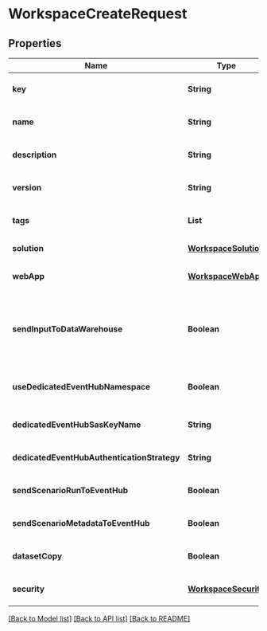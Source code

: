 # WorkspaceCreateRequest
## Properties

| Name | Type | Description | Notes |
|------------ | ------------- | ------------- | -------------|
| **key** | **String** | technical key for resource name convention and version grouping. Must be unique | [default to null] |
| **name** | **String** | Workspace name. This name is display in the sample webApp | [default to null] |
| **description** | **String** | the Workspace description | [optional] [default to null] |
| **version** | **String** | the Workspace version MAJOR.MINOR.PATCH. | [optional] [default to null] |
| **tags** | **List** | the list of tags | [optional] [default to null] |
| **solution** | [**WorkspaceSolution**](WorkspaceSolution.md) |  | [default to null] |
| **webApp** | [**WorkspaceWebApp**](WorkspaceWebApp.md) |  | [optional] [default to null] |
| **sendInputToDataWarehouse** | **Boolean** | default setting for all Scenarios and Run Templates to set whether or not the Dataset values and the input parameters values are send to the DataWarehouse prior to the ScenarioRun | [optional] [default to null] |
| **useDedicatedEventHubNamespace** | **Boolean** | Set this property to true to use a dedicated Azure Event Hub Namespace for this Workspace. | [optional] [default to false] |
| **dedicatedEventHubSasKeyName** | **String** | the Dedicated Event Hub SAS key name, default to RootManageSharedAccessKey | [optional] [default to null] |
| **dedicatedEventHubAuthenticationStrategy** | **String** | the Event Hub authentication strategy | [optional] [default to null] |
| **sendScenarioRunToEventHub** | **Boolean** | default setting for all Scenarios and Run Templates | [optional] [default to true] |
| **sendScenarioMetadataToEventHub** | **Boolean** | Set this property to false to not send scenario metada | [optional] [default to false] |
| **datasetCopy** | **Boolean** | Activate the copy of dataset on scenario creation | [optional] [default to true] |
| **security** | [**WorkspaceSecurity**](WorkspaceSecurity.md) |  | [optional] [default to null] |

[[Back to Model list]](../README.md#documentation-for-models) [[Back to API list]](../README.md#documentation-for-api-endpoints) [[Back to README]](../README.md)

